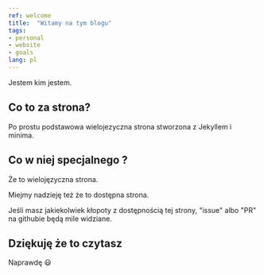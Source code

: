 ```yaml
---
ref: welcome
title:  "Witamy na tym blogu"
tags:
- personal
- website
- goals
lang: pl
---
```


Jestem kim jestem.

## Co to za strona?

Po prostu podstawowa wielojezyczna strona stworzona z Jekyllem i minima.

## Co w niej specjalnego ?

Że to wielojęzyczna strona.

Miejmy nadzieję też że to dostępna strona.

Jeśli masz jakiekolwiek kłopoty z dostępnością tej strony, "issue" albo "PR" na githubie będą mile widziane.

## Dziękuję że to czytasz

Naprawdę :smiley:
